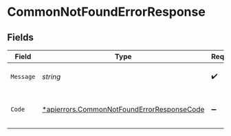 # CommonNotFoundErrorResponse


## Fields

| Field                                                                                                   | Type                                                                                                    | Required                                                                                                | Description                                                                                             | Example                                                                                                 |
| ------------------------------------------------------------------------------------------------------- | ------------------------------------------------------------------------------------------------------- | ------------------------------------------------------------------------------------------------------- | ------------------------------------------------------------------------------------------------------- | ------------------------------------------------------------------------------------------------------- |
| `Message`                                                                                               | *string*                                                                                                | :heavy_check_mark:                                                                                      | Supporting description of the error.                                                                    | Error has occurred                                                                                      |
| `Code`                                                                                                  | [*apierrors.CommonNotFoundErrorResponseCode](../../models/apierrors/commonnotfounderrorresponsecode.md) | :heavy_minus_sign:                                                                                      | Uniquely identifies an error condition.                                                                 | ResourceNotFound                                                                                        |